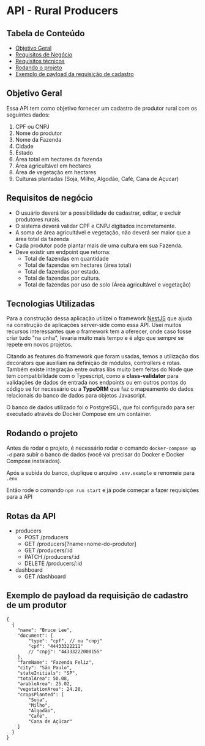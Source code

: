 # API - Rural Producers

## Tabela de Conteúdo

- [Objetivo Geral](#objetivo-geral)
- [Requisitos de Negócio](#requisitos-de-negócio)
- [Requisitos técnicos](#requisitos-técnicos)
- [Rodando o projeto](#rodando-o-projeto)
- [Exemplo de payload da requisição de cadastro](#exemplo-de-payload-da-requisição-de-cadastro)

## Objetivo Geral

Essa API tem como objetivo fornecer um cadastro de produtor rural com os seguintes dados:

1.  CPF ou CNPJ
2.  Nome do produtor
3.  Nome da Fazenda
4.  Cidade
5.  Estado
6.  Área total em hectares da fazenda
7.  Área agricultável em hectares
8.  Área de vegetação em hectares
9.  Culturas plantadas (Soja, Milho, Algodão, Café, Cana de Açucar)

## Requisitos de negócio

- O usuário deverá ter a possibilidade de cadastrar, editar, e excluir produtores rurais.
- O sistema deverá validar CPF e CNPJ digitados incorretamente.
- A soma de área agrícultável e vegetação, não deverá ser maior que a área total da fazenda
- Cada produtor pode plantar mais de uma cultura em sua Fazenda.
- Deve existir um endpoint que retorna:
  - Total de fazendas em quantidade
  - Total de fazendas em hectares (área total)
  - Total de fazendas por estado.
  - Total de fazendas por cultura.
  - Total de fazendas por uso de solo (Área agricultável e vegetação)

## Tecnologias Utilizadas

Para a construção dessa aplicação utilizei o framework [NestJS](https://docs.nestjs.com/) que ajuda na construção de aplicações server-side como essa API. Usei muitos recursos interessantes que o framework tem a oferecer, onde caso fosse criar tudo "na unha", levaria muito mais tempo e é algo que sempre se repete em novos projetos.

Citando as features do framework que foram usadas, temos a utilização dos decorators que auxiliam na definição de módulos, controllers e rotas. Também existe integração entre outras libs muito bem feitas do Node que tem compatibilidade com o Typescript, como a **class-validator** para validações de dados de entrada nos endpoints ou em outros pontos do código se for necessário ou a **TypeORM** que faz o mapeamento do dados relacionais do banco de dados para objetos Javascript.

O banco de dados utilizado foi o PostgreSQL, que foi configurado para ser executado através do Docker Compose em um container.

## Rodando o projeto

Antes de rodar o projeto, é necessário rodar o comando `docker-compose up -d` para subir o banco de dados (você vai precisar do Docker e Docker Compose instalados).

Após a subida do banco, duplique o arquivo `.env.example` e renomeie para `.env`

Então rode o comando `npm run start` e já pode começar a fazer requisições para a API

## Rotas da API

- producers
  - POST /producers
  - GET /producers[?name=nome-do-produtor]
  - GET /producers/:id
  - PATCH /producers/:id
  - DELETE /producers/:id
- dashboard
  - GET /dashboard

## Exemplo de payload da requisição de cadastro de um produtor

```jsonc
{
  {
    "name": "Bruce Lee",
    "document": {
        "type": "cpf", // ou "cnpj"
        "cpf": "44433322211"
        // "cnpj": "44333222000155"
    },
    "farmName": "Fazenda Feliz",
    "city": "São Paulo",
    "stateInitials": "SP",
    "totalArea": 50.08,
    "arableArea": 25.02,
    "vegetationArea": 24.20,
    "cropsPlanted": [
        "Soja",
        "Milho",
        "Algodão",
        "Café",
        "Cana de Açúcar"
    ]
  }
}
```
